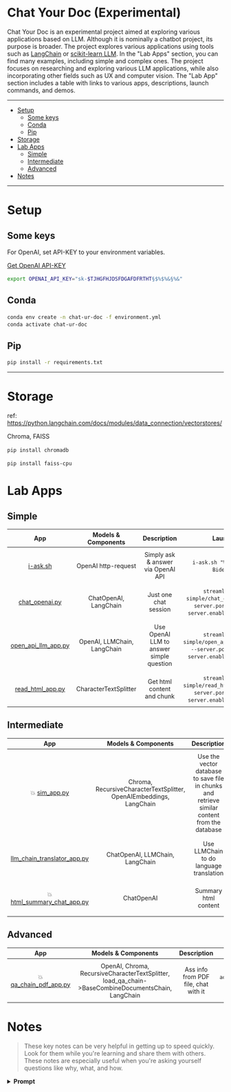 Chat Your Doc (Experimental)
=============

Chat Your Doc is an experimental project aimed at exploring various applications based on LLM. Although it is nominally a chatbot project, its purpose is broader. The project explores various applications using tools such as [LangChain](https://www.langchain.com/) or [scikit-learn LLM](https://github.com/iryna-kondr/scikit-llm). In the "Lab Apps" section, you can find many examples, including simple and complex ones. The project focuses on researching and exploring various LLM applications, while also incorporating other fields such as UX and computer vision. The "Lab App" section includes a table with links to various apps, descriptions, launch commands, and demos.

----

- [Setup](#setup)
    - [Some keys](#some-keys)
    - [Conda](#conda)
    - [Pip](#pip)  
- [Storage](#storage) 
- [Lab Apps](#lab-apps)
  - [Simple](#simple)
  - [Intermediate](#intermediate)
  - [Advanced](#advanced)
- [Notes](#notes)

----
# Setup

## Some keys

For OpenAI, set API-KEY to your environment variables.

[Get OpenAI API-KEY](https://platform.openai.com/account/api-keys)

```bash
export OPENAI_API_KEY="sk-$TJHGFHJDSFDGAFDFRTHT§$%$%&§%&"
```

## Conda

```bash
conda env create -n chat-ur-doc -f environment.yml
conda activate chat-ur-doc
```

## Pip

```bash
pip install -r requirements.txt
``` 
----

# Storage


ref: https://python.langchain.com/docs/modules/data_connection/vectorstores/

Chroma, FAISS

`pip install chromadb`

`pip install faiss-cpu`

# Lab Apps

## Simple

| App | Models & Components|Description | Launch | Demo |
| --- | --- |--- | --- | --- |
| [i-ask.sh](simple/i-ask.sh)  |OpenAI http-request| Simply ask & answer via OpenAI API | `i-ask.sh "Who is Joe Biden?"` | ![](assets/screens/i-ask.gif) | 
| [chat_openai.py](simple/chat_openai.py)  |ChatOpenAI, LangChain | Just one chat session  | `streamlit run simple/chat_openai.py --server.port 8000 --server.enableCORS false` | ![](assets/screens/chat_openai.gif) | 
| [open_api_llm_app.py](simple/open_api_llm_app.py)  |OpenAI, LLMChain, LangChain| Use OpenAI LLM to answer simple question | `streamlit run simple/open_api_llm_app.py --server.port 8001 --server.enableCORS false` | ![](assets/screens/open_api_llm_app.gif) | 
| [read_html_app.py](simple/read_html_app.py)  | CharacterTextSplitter | Get html content and chunk| `streamlit run simple/read_html_app.py --server.port 8002 --server.enableCORS false` | ![](assets/screens/read_html_app.gif) | 

## Intermediate

| App | Models & Components|Description | Launch | Demo |
| --- | --- |--- | --- | --- |
| 💥 [sim_app.py](intermediate/sim_app.py)  | Chroma,  RecursiveCharacterTextSplitter, OpenAIEmbeddings, LangChain| Use the vector database to save file in chunks and retrieve similar content from the database | `streamlit run intermediate/sim_app.py --server.port 8002 --server.enableCORS false` | ![](assets/screens/sim_app.gif) | 
| [llm_chain_translator_app.py](intermediate/llm_chain_translator_app.py)  | ChatOpenAI, LLMChain, LangChain| Use LLMChain to do language translation | `streamlit run intermediate/llm_chain_translator_app.py --server.port 8003 --server.enableCORS false` | ![](assets/screens/llm_chain_translator_app.gif)  ![](assets/guide/llm_chain_translator_app.png) | 
| 💥 [html_summary_chat_app.py](intermediate/html_summary_chat_app.py)  | ChatOpenAI | Summary html content | `streamlit run intermediate/html_summary_chat_app.py --server.port 8004 --server.enableCORS false` | ![](assets/screens/html_summary_chat_app.gif) | 

## Advanced

| App |  Models & Components|Description | Launch | Demo |
| --- | --- |--- | --- | --- |
| 💥 [qa_chain_pdf_app.py](advanced/qa_chain_pdf_app.py)  |OpenAI, Chroma, RecursiveCharacterTextSplitter, load_qa_chain->BaseCombineDocumentsChain, LangChain| Ass info from PDF file, chat with it | `streamlit run advanced/qa_chain_pdf_app.py --server.port 8004 --server.enableCORS false` | ![](assets/screens/qa_chain_pdf_app.gif)  ![](assets/guide/qa_chain_pdf_app.png) | 


# Notes

> These key notes can be very helpful in getting up to speed quickly. Look for them while you're learning and share them with others. These notes are especially useful when you're asking yourself questions like why, what, and how.

<details>
<summary><span style="font-weight: bold;">Prompt</span></summary>
<style>
  table {
    width: 100%;
    border-collapse: collapse;
  }
  td {
    padding: 8px;
    text-align: center;
  }
  img {
    width: 100%;
    height: auto;
  }
  @media screen and (max-width: 600px) {
    table, td, tr {
      display: block;
    }
    td {
      text-align: center;
      border-bottom: none;
    }
  }
</style>

<table>
  <tr>
    <td><img src="assets/notes/openai_moderation.png"></td>
    <td><img src="assets/notes/chain-of-thought-reasoning.png"></td>
    <td><img src="assets/notes/why_langchain_prompt_template.png"></td>
    <td><img src="assets/notes/memory.png"></td>
    <td><img src="assets/notes/memory_type_1.png"></td>
    <td><img src="assets/notes/memory_type_2.png"></td>
  </tr>
</table>
</details>